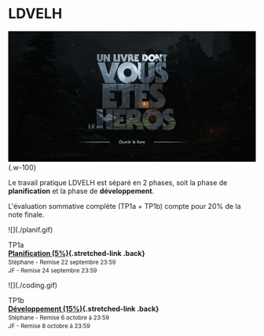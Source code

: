 # LDVELH

![](./ldvelh.gif){.w-100}

<!-- > Cette évaluation vise à mesurer l’autonomie de l’étudiant dans la conception et la réalisation d’une création Web adaptée à un contexte défini. -->

Le travail pratique LDVELH est séparé en 2 phases, soit la phase de **planification** et la phase de **développement**.

L'évaluation sommative complète (TP1a + TP1b) compte pour 20% de la note finale.

<div class="grid grid-1-2" markdown>
  ![](./planif.gif)

  TP1a<br>
  **[Planification (5%)](./planification.md){.stretched-link .back}**<br>
  <small>Stéphane - Remise 22 septembre 23:59</small><br>
  <small>JF - Remise 24 septembre 23:59</small>
</div>

<div class="grid grid-1-2" markdown>
  ![](./coding.gif)

  TP1b<br>
  **[Développement (15%)](./developpement.md){.stretched-link .back}**<br>
  <small>Stéphane - Remise 6 octobre à 23:59</small><br>
  <small>JF - Remise 8 octobre à 23:59</small>
</div>
